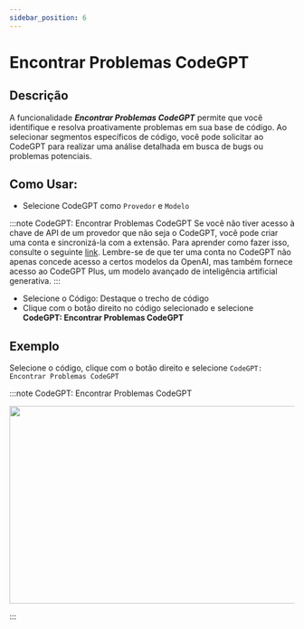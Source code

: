 ```yaml
---
sidebar_position: 6
---
```


# Encontrar Problemas CodeGPT

## Descrição
A funcionalidade ***Encontrar Problemas CodeGPT*** permite que você identifique e resolva proativamente problemas em sua base de código. Ao selecionar segmentos específicos de código, você pode solicitar ao CodeGPT para realizar uma análise detalhada em busca de bugs ou problemas potenciais.

## Como Usar:
- Selecione CodeGPT como `Provedor` e `Modelo`
  
:::note CodeGPT: Encontrar Problemas CodeGPT
Se você não tiver acesso à chave de API de um provedor que não seja o CodeGPT, você pode criar uma conta e sincronizá-la com a extensão. Para aprender como fazer isso, consulte o seguinte [link](https://intercom.help/codegpt/pt-br/articles/8699317-conectar-com-codegpt-nova-extensao). Lembre-se de que ter uma conta no CodeGPT não apenas concede acesso a certos modelos da OpenAI, mas também fornece acesso ao CodeGPT Plus, um modelo avançado de inteligência artificial generativa.
:::
- Selecione o Código: Destaque o trecho de código
- Clique com o botão direito no código selecionado e selecione **CodeGPT: Encontrar Problemas CodeGPT**

## Exemplo
Selecione o código, clique com o botão direito e selecione `CodeGPT: Encontrar Problemas CodeGPT`

:::note CodeGPT: Encontrar Problemas CodeGPT
<p align="center">
  <img width="650" height="350" src="https://github.com/davila7/code-gpt-docs/assets/37567214/7a7b9fc1-e194-4f44-a4a9-d7d059418d2a" />
</p>
:::
